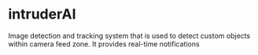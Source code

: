 # intruderAI
Image detection and tracking system that is used to detect custom objects within camera feed zone. It provides real-time notifications
